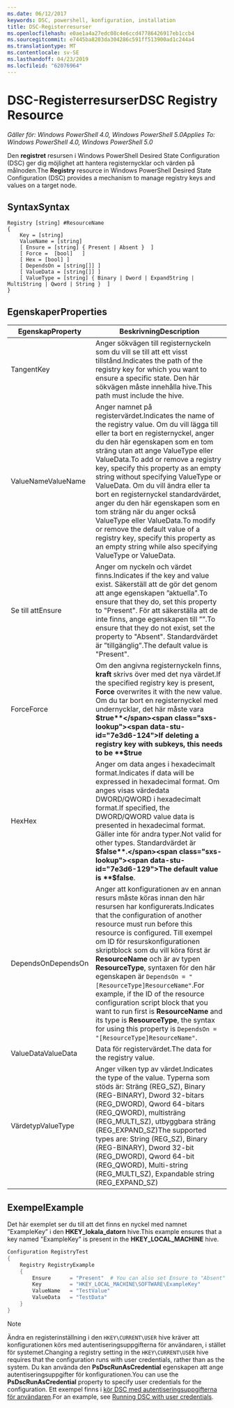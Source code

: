 ```yaml
---
ms.date: 06/12/2017
keywords: DSC, powershell, konfiguration, installation
title: DSC-Registerresurser
ms.openlocfilehash: e0ae1a4a27edc08c4e6ccd47786426917eb1ccb4
ms.sourcegitcommit: e7445ba8203da304286c591ff513900ad1c244a4
ms.translationtype: MT
ms.contentlocale: sv-SE
ms.lasthandoff: 04/23/2019
ms.locfileid: "62076964"
---
```

# <a name="dsc-registry-resource"></a><span data-ttu-id="7e3d6-103">DSC-Registerresurser</span><span class="sxs-lookup"><span data-stu-id="7e3d6-103">DSC Registry Resource</span></span>

<span data-ttu-id="7e3d6-104">_Gäller för: Windows PowerShell 4.0, Windows PowerShell 5.0_</span><span class="sxs-lookup"><span data-stu-id="7e3d6-104">_Applies To: Windows PowerShell 4.0, Windows PowerShell 5.0_</span></span>

<span data-ttu-id="7e3d6-105">Den **registret** resursen i Windows PowerShell Desired State Configuration (DSC) ger dig möjlighet att hantera registernycklar och värden på målnoden.</span><span class="sxs-lookup"><span data-stu-id="7e3d6-105">The **Registry** resource in Windows PowerShell Desired State Configuration (DSC) provides a mechanism to manage registry keys and values on a target node.</span></span>

## <a name="syntax"></a><span data-ttu-id="7e3d6-106">Syntax</span><span class="sxs-lookup"><span data-stu-id="7e3d6-106">Syntax</span></span>

```
Registry [string] #ResourceName
{
    Key = [string]
    ValueName = [string]
    [ Ensure = [string] { Present | Absent }  ]
    [ Force =  [bool]   ]
    [ Hex = [bool] ]
    [ DependsOn = [string[]] ]
    [ ValueData = [string[]] ]
    [ ValueType = [string] { Binary | Dword | ExpandString | MultiString | Qword | String }  ]
}
```

## <a name="properties"></a><span data-ttu-id="7e3d6-107">Egenskaper</span><span class="sxs-lookup"><span data-stu-id="7e3d6-107">Properties</span></span>

| <span data-ttu-id="7e3d6-108">Egenskap</span><span class="sxs-lookup"><span data-stu-id="7e3d6-108">Property</span></span> | <span data-ttu-id="7e3d6-109">Beskrivning</span><span class="sxs-lookup"><span data-stu-id="7e3d6-109">Description</span></span> |
| --- | --- |
| <span data-ttu-id="7e3d6-110">Tangent</span><span class="sxs-lookup"><span data-stu-id="7e3d6-110">Key</span></span>| <span data-ttu-id="7e3d6-111">Anger sökvägen till registernyckeln som du vill se till att ett visst tillstånd.</span><span class="sxs-lookup"><span data-stu-id="7e3d6-111">Indicates the path of the registry key for which you want to ensure a specific state.</span></span> <span data-ttu-id="7e3d6-112">Den här sökvägen måste innehålla hive.</span><span class="sxs-lookup"><span data-stu-id="7e3d6-112">This path must include the hive.</span></span>|
| <span data-ttu-id="7e3d6-113">ValueName</span><span class="sxs-lookup"><span data-stu-id="7e3d6-113">ValueName</span></span>| <span data-ttu-id="7e3d6-114">Anger namnet på registervärdet.</span><span class="sxs-lookup"><span data-stu-id="7e3d6-114">Indicates the name of the registry value.</span></span> <span data-ttu-id="7e3d6-115">Om du vill lägga till eller ta bort en registernyckel, anger du den här egenskapen som en tom sträng utan att ange ValueType eller ValueData.</span><span class="sxs-lookup"><span data-stu-id="7e3d6-115">To add or remove a registry key, specify this property as an empty string without specifying ValueType or ValueData.</span></span> <span data-ttu-id="7e3d6-116">Om du vill ändra eller ta bort en registernyckel standardvärdet, anger du den här egenskapen som en tom sträng när du anger också ValueType eller ValueData.</span><span class="sxs-lookup"><span data-stu-id="7e3d6-116">To modify or remove the default value of a registry key, specify this property as an empty string while also specifying ValueType or ValueData.</span></span>|
| <span data-ttu-id="7e3d6-117">Se till att</span><span class="sxs-lookup"><span data-stu-id="7e3d6-117">Ensure</span></span>| <span data-ttu-id="7e3d6-118">Anger om nyckeln och värdet finns.</span><span class="sxs-lookup"><span data-stu-id="7e3d6-118">Indicates if the key and value exist.</span></span> <span data-ttu-id="7e3d6-119">Säkerställ att de gör det genom att ange egenskapen ”aktuella”.</span><span class="sxs-lookup"><span data-stu-id="7e3d6-119">To ensure that they do, set this property to "Present".</span></span> <span data-ttu-id="7e3d6-120">För att säkerställa att de inte finns, ange egenskapen till ””.</span><span class="sxs-lookup"><span data-stu-id="7e3d6-120">To ensure that they do not exist, set the property to "Absent".</span></span> <span data-ttu-id="7e3d6-121">Standardvärdet är ”tillgänglig”.</span><span class="sxs-lookup"><span data-stu-id="7e3d6-121">The default value is "Present".</span></span>|
| <span data-ttu-id="7e3d6-122">Force</span><span class="sxs-lookup"><span data-stu-id="7e3d6-122">Force</span></span>| <span data-ttu-id="7e3d6-123">Om den angivna registernyckeln finns, **kraft** skrivs över med det nya värdet.</span><span class="sxs-lookup"><span data-stu-id="7e3d6-123">If the specified registry key is present, **Force** overwrites it with the new value.</span></span> <span data-ttu-id="7e3d6-124">Om du tar bort en registernyckel med undernycklar, det här måste vara **$true**</span><span class="sxs-lookup"><span data-stu-id="7e3d6-124">If deleting a registry key with subkeys, this needs to be **$true**</span></span> |
| <span data-ttu-id="7e3d6-125">Hex</span><span class="sxs-lookup"><span data-stu-id="7e3d6-125">Hex</span></span>| <span data-ttu-id="7e3d6-126">Anger om data anges i hexadecimalt format.</span><span class="sxs-lookup"><span data-stu-id="7e3d6-126">Indicates if data will be expressed in hexadecimal format.</span></span> <span data-ttu-id="7e3d6-127">Om anges visas värdedata DWORD/QWORD i hexadecimalt format.</span><span class="sxs-lookup"><span data-stu-id="7e3d6-127">If specified, the DWORD/QWORD value data is presented in hexadecimal format.</span></span> <span data-ttu-id="7e3d6-128">Gäller inte för andra typer.</span><span class="sxs-lookup"><span data-stu-id="7e3d6-128">Not valid for other types.</span></span> <span data-ttu-id="7e3d6-129">Standardvärdet är **$false**.</span><span class="sxs-lookup"><span data-stu-id="7e3d6-129">The default value is **$false**.</span></span>|
| <span data-ttu-id="7e3d6-130">DependsOn</span><span class="sxs-lookup"><span data-stu-id="7e3d6-130">DependsOn</span></span>| <span data-ttu-id="7e3d6-131">Anger att konfigurationen av en annan resurs måste köras innan den här resursen har konfigurerats.</span><span class="sxs-lookup"><span data-stu-id="7e3d6-131">Indicates that the configuration of another resource must run before this resource is configured.</span></span> <span data-ttu-id="7e3d6-132">Till exempel om ID för resurskonfigurationen skriptblock som du vill köra först är **ResourceName** och är av typen **ResourceType**, syntaxen för den här egenskapen är `DependsOn = "[ResourceType]ResourceName"`.</span><span class="sxs-lookup"><span data-stu-id="7e3d6-132">For example, if the ID of the resource configuration script block that you want to run first is **ResourceName** and its type is **ResourceType**, the syntax for using this property is `DependsOn = "[ResourceType]ResourceName"`.</span></span>|
| <span data-ttu-id="7e3d6-133">ValueData</span><span class="sxs-lookup"><span data-stu-id="7e3d6-133">ValueData</span></span>| <span data-ttu-id="7e3d6-134">Data för registervärdet.</span><span class="sxs-lookup"><span data-stu-id="7e3d6-134">The data for the registry value.</span></span>|
| <span data-ttu-id="7e3d6-135">Värdetyp</span><span class="sxs-lookup"><span data-stu-id="7e3d6-135">ValueType</span></span>| <span data-ttu-id="7e3d6-136">Anger vilken typ av värdet.</span><span class="sxs-lookup"><span data-stu-id="7e3d6-136">Indicates the type of the value.</span></span> <span data-ttu-id="7e3d6-137">Typerna som stöds är: Sträng (REG_SZ), Binary (REG-BINARY), Dword 32-bitars (REG_DWORD), Qword 64-bitars (REG_QWORD), multisträng (REG_MULTI_SZ), utbyggbara sträng (REG_EXPAND_SZ)</span><span class="sxs-lookup"><span data-stu-id="7e3d6-137">The supported types are: String (REG_SZ), Binary (REG-BINARY), Dword 32-bit (REG_DWORD), Qword 64-bit (REG_QWORD), Multi-string (REG_MULTI_SZ), Expandable string (REG_EXPAND_SZ)</span></span> |

## <a name="example"></a><span data-ttu-id="7e3d6-138">Exempel</span><span class="sxs-lookup"><span data-stu-id="7e3d6-138">Example</span></span>

<span data-ttu-id="7e3d6-139">Det här exemplet ser du till att det finns en nyckel med namnet ”ExampleKey” i den **HKEY\_lokala\_datorn** hive.</span><span class="sxs-lookup"><span data-stu-id="7e3d6-139">This example ensures that a key named "ExampleKey" is present in the **HKEY\_LOCAL\_MACHINE** hive.</span></span>

```powershell
Configuration RegistryTest
{
    Registry RegistryExample
    {
        Ensure      = "Present"  # You can also set Ensure to "Absent"
        Key         = "HKEY_LOCAL_MACHINE\SOFTWARE\ExampleKey"
        ValueName   = "TestValue"
        ValueData   = "TestData"
    }
}
```

> [!NOTE]
> <span data-ttu-id="7e3d6-140">Ändra en registerinställning i den `HKEY\CURRENT\USER` hive kräver att konfigurationen körs med autentiseringsuppgifterna för användaren, i stället för systemet.</span><span class="sxs-lookup"><span data-stu-id="7e3d6-140">Changing a registry setting in the `HKEY\CURRENT\USER` hive requires that the configuration runs with user credentials, rather than as the system.</span></span> <span data-ttu-id="7e3d6-141">Du kan använda den **PsDscRunAsCredential** egenskapen att ange autentiseringsuppgifter för konfigurationen.</span><span class="sxs-lookup"><span data-stu-id="7e3d6-141">You can use the **PsDscRunAsCredential** property to specify user credentials for the configuration.</span></span> <span data-ttu-id="7e3d6-142">Ett exempel finns i [kör DSC med autentiseringsuppgifterna för användaren](../../../configurations/runAsUser.md).</span><span class="sxs-lookup"><span data-stu-id="7e3d6-142">For an example, see [Running DSC with user credentials](../../../configurations/runAsUser.md).</span></span>
